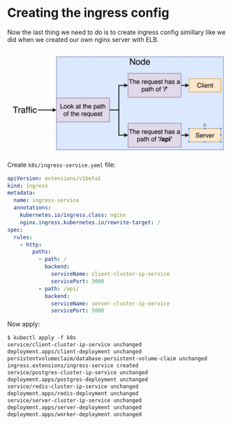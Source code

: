 # Creating the ingress config

Now the last thing we need to do is to create ingress config simillary like we did when we created our own nginx server with ELB.

![](../../images/2019-03-17-21-32-33.png)

Create `k8s/ingress-service.yaml` file:

```yaml
apiVersion: extensions/v1beta1
kind: Ingress
metadata:
  name: ingress-service
  annotations:
    kubernetes.io/ingress.class: nginx
    nginx.ingress.kubernetes.io/rewrite-target: /
spec:
  rules:
    - http:
        paths:
          - path: /
            backend:
              serviceName: client-cluster-ip-service
              servicePort: 3000
          - path: /api/
            backend:
              serviceName: server-cluster-ip-service
              servicePort: 5000
```

Now apply:

```
$ kubectl apply -f k8s
service/client-cluster-ip-service unchanged
deployment.apps/client-deployment unchanged
persistentvolumeclaim/database-persistent-volume-claim unchanged
ingress.extensions/ingress-service created
service/postgres-cluster-ip-service unchanged
deployment.apps/postgres-deployment unchanged
service/redis-cluster-ip-service unchanged
deployment.apps/redis-deployment unchanged
service/server-cluster-ip-service unchanged
deployment.apps/server-deployment unchanged
deployment.apps/worker-deployment unchanged
```
